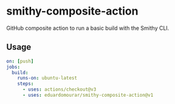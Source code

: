 # smithy-composite-action

GitHub composite action to run a basic build with the Smithy CLI.

## Usage

```yaml
on: [push]
jobs:
  build:
    runs-on: ubuntu-latest
    steps:
      - uses: actions/checkout@v3
      - uses: eduardomourar/smithy-composite-action@v1
```
